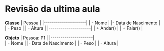 # Revisão da ultima aula
<ins>**Classe**</ins>
|       Pessoa        |
|---------------------|
|      - Nome         |
|- Data de Nascimento |
|      - Peso         |
|     - Altura        |
|---------------------|
|      + Andar()      |
|      + Falar()      |

<ins>**Objeto**</ins>
|       Pessoa: P1    |
|---------------------|  
|      - Nome         | 
|- Data de Nascimento | 
|      - Peso         | 
|     - Altura        |  

